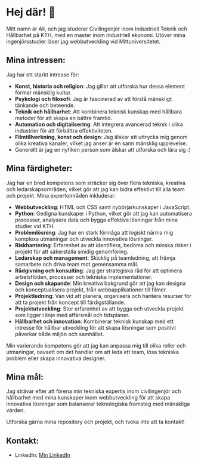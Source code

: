 # Hej där! 👋

Mitt namn är Ali, och jag studerar Civilingenjör inom Industriell Teknik och Hållbarhet på KTH, med en master inom industriell ekonomi. Utöver mina ingenjörsstudier läser jag webbutveckling vid Mittuniversitetet.

## Mina intressen:
Jag har ett starkt intresse för:
- **Konst, historia och religion**: Jag gillar att utforska hur dessa element formar mänsklig kultur.
- **Psykologi och filosofi**: Jag är fascinerad av att förstå mänskligt tänkande och beteende.
- **Teknik och hållbarhet**: Att kombinera teknisk kunskap med hållbara metoder för att skapa en bättre framtid.
- **Automation och digitalisering**: Att integrera avancerad teknik i olika industrier för att förbättra effektiviteten.
- **Filmtillverkning, konst och design**: Jag älskar att uttrycka mig genom olika kreativa kanaler, vilket jag anser är en sann mänsklig upplevelse.
- Generellt är jag en nyfiken person som älskar att utforska och lära sig :)

## Mina färdigheter:
Jag har en bred kompetens som sträcker sig över flera tekniska, kreativa och ledarskapsområden, vilket gör att jag kan bidra effektivt till alla team och projekt. Mina expertområden inkluderar:

- **Webbutveckling**: HTML och CSS samt nybörjarkunskaper i JavaScript.
- **Python**: Gedigna kunskaper i Python, vilket gör att jag kan automatisera processer, analysera data och bygga effektiva lösningar från mina studier vid KTH.
- **Problemlösning**: Jag har en stark förmåga att logiskt närma mig komplexa utmaningar och utveckla innovativa lösningar.
- **Riskhantering**: Erfarenhet av att identifiera, bedöma och minska risker i projekt för att säkerställa smidig genomföring.
- **Ledarskap och management**: Skicklig på teamledning, att främja samarbete och driva team mot gemensamma mål.
- **Rådgivning och konsulting**: Jag ger strategiska råd för att optimera arbetsflöden, processer och tekniska implementationer.
- **Design och skapande**: Min kreativa bakgrund gör att jag kan designa och konceptualisera projekt, från webbapplikationer till filmer.
- **Projektledning**: Van vid att planera, organisera och hantera resurser för att ta projekt från koncept till färdigställande.
- **Projektutveckling**: Stor erfarenhet av att bygga och utveckla projekt som ligger i linje med affärsmål och tidsplaner.
- **Hållbarhet och innovation**: Kombinerar teknisk kunskap med ett intresse för hållbar utveckling för att skapa lösningar som positivt påverkar både miljön och samhället.

Min varierande kompetens gör att jag kan anpassa mig till olika roller och utmaningar, oavsett om det handlar om att leda ett team, lösa tekniska problem eller skapa innovativa designer.

## Mina mål:
Jag strävar efter att förena min tekniska expertis inom civilingenjör och hållbarhet med mina kunskaper inom webbutveckling för att skapa innovativa lösningar som balanserar teknologiska framsteg med mänskliga värden.

Utforska gärna mina repository och projekt, och tveka inte att ta kontakt!

## Kontakt:
- LinkedIn: [Min LinkedIn](https://www.linkedin.com/in/ali-mohammad-a0786061m/)
